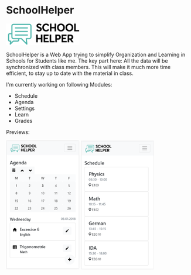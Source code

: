 # SchoolHelper

<img alt="Logo" title="Logo" width="200px" src="https://raw.githubusercontent.com/pixelvip/schoolhelper/master/public/previews/logo.png"/>

SchoolHelper is a Web App trying to simplify Organization and Learning in Schools for Students like me. The key part here: All the data will be synchronized with class members. This will make it much more time efficient, to stay up to date with the material in class.

I'm currently working on following Modules:
- Schedule
- Agenda
- Settings
- Learn
- Grades

Previews:

<img alt="Preview Agenda" title="Preview Agenda" width="200px" src="https://raw.githubusercontent.com/pixelvip/schoolhelper/master/public/previews/agenda.PNG"/> <img alt="Preview Schedule" title="Preview Schedule" width="200px" src="https://raw.githubusercontent.com/pixelvip/schoolhelper/master/public/previews/schedule.PNG"/>
